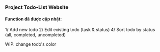 ### Project Todo-List Website

#### Function đã được cập nhật:

1/ Add new todo
2/ Edit existing todo (task & status)
4/ Sort todo by status (all, completed, uncompleted)

WIP: change todo's color